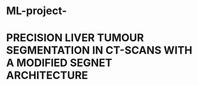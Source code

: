 # ML-project-
# PRECISION LIVER TUMOUR SEGMENTATION IN CT-SCANS  WITH A MODIFIED  SEGNET ARCHITECTURE 
